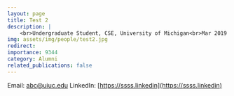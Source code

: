 ```yaml
---
layout: page
title: Test 2
description: |
    <br>Undergraduate Student, CSE, University of Michigan<br>Mar 2019 -- Apr 2018<br><span style='color:blue'>Master student, UIUC</span>
img: assets/img/people/test2.jpg
redirect: 
importance: 9344
category: Alumni
related_publications: false
---
```

Email: [abc@uiuc.edu](mailto:abc@uiuc.edu)
LinkedIn: [https://ssss.linkedin](https://ssss.linkedin)
